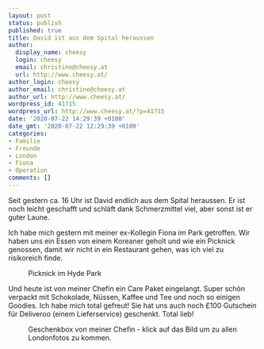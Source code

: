 ```yaml
---
layout: post
status: publish
published: true
title: David ist aus dem Spital heraussen
author:
  display_name: cheesy
  login: cheesy
  email: christine@cheesy.at
  url: http://www.cheesy.at/
author_login: cheesy
author_email: christine@cheesy.at
author_url: http://www.cheesy.at/
wordpress_id: 41715
wordpress_url: http://www.cheesy.at/?p=41715
date: '2020-07-22 14:29:39 +0100'
date_gmt: '2020-07-22 12:29:39 +0100'
categories:
- Familie
- Freunde
- London
- Fiona
- Operation
comments: []
---
```

<!-- wp:paragraph -->
Seit gestern ca. 16 Uhr ist David endlich aus dem Spital heraussen. Er ist noch leicht geschafft und schläft dank Schmerzmittel viel, aber sonst ist er guter Laune.
<!-- /wp:paragraph -->
<!-- wp:paragraph -->
Ich habe mich gestern mit meiner ex-Kollegin Fiona im Park getroffen. Wir haben uns ein Essen von einem Koreaner geholt und wie ein Picknick genossen, damit wir nicht in ein Restaurant gehen, was ich viel zu risikoreich finde.
<!-- /wp:paragraph -->
<!-- wp:image {"id":41712} -->
<figure class="wp-block-image"><img src="{% link _fotos/leben-in-belfast/2020-2/david-in-london/David-London-37.jpg %}" alt="" class="wp-image-41712"><br>
<figcaption>Picknick im Hyde Park</figcaption>
</figure>
<!-- /wp:image -->
<!-- wp:paragraph -->
Und heute ist von meiner Chefin ein Care Paket eingelangt. Super schön verpackt mit Schokolade, Nüssen, Kaffee und Tee und noch so einigen Goodies. Ich habe mich total gefreut! Sie hat uns auch noch £100 Gutschein für Deliveroo (einem Lieferservice) geschenkt. Total lieb!
<!-- /wp:paragraph -->
<!-- wp:image {"id":41714,"linkDestination":"custom"} -->
<figure class="wp-block-image"><a href="{% link _fotos/leben-in-belfast/2020-2/david-in-london/index.md %}"><img src="{% link _fotos/leben-in-belfast/2020-2/david-in-london/David-London-39.jpg %}" alt="" class="wp-image-41714"></a><br>
<figcaption>Geschenkbox von meiner Chefin - klick auf das Bild um zu allen Londonfotos zu kommen.</figcaption>
</figure>
<!-- /wp:image -->
